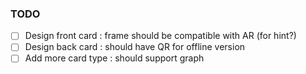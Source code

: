 ### TODO
- [ ] Design front card : frame should be compatible with AR (for hint?)
- [ ] Design back card  : should have QR for offline version
- [ ] Add more card type : should support graph